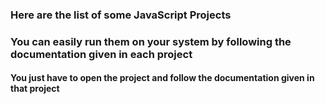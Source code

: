 ### Here are the list of some JavaScript Projects
### You can easily run them on your system by following the documentation given in each project
#### You just have to open the project and follow the documentation given in that project